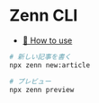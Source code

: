 # Zenn CLI

* [📘 How to use](https://zenn.dev/zenn/articles/zenn-cli-guide)

```bash
# 新しい記事を書く
npx zenn new:article

# プレビュー
npx zenn preview
```